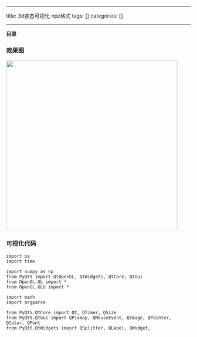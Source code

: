 
--- 
title:  3d姿态可视化 npz格式 
tags: []
categories: [] 

---
**目录**







### 效果图

<img alt="" height="464" src="https://img-blog.csdnimg.cn/direct/bc638e331c024d8abeced5594d36e77f.png" width="467">

### 可视化代码

```
import os
import time

import numpy as np
from PyQt5 import QtOpenGL, QtWidgets, QtCore, QtGui
from OpenGL.GL import *
from OpenGL.GLU import *

import math
import argparse

from PyQt5.QtCore import Qt, QTimer, QSize
from PyQt5.QtGui import QPixmap, QMouseEvent, QImage, QPainter, QColor, QFont
from PyQt5.QtWidgets import QSplitter, QLabel, QWidget,
```
